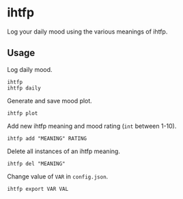 # ihtfp
Log your daily mood using the various meanings of ihtfp.

## Usage
Log daily mood.
```
ihtfp
ihtfp daily
```
Generate and save mood plot.
```
ihtfp plot
```
Add new ihtfp meaning and mood rating (`int` between 1-10).
```
ihtfp add "MEANING" RATING
```
Delete all instances of an ihtfp meaning.
```
ihtfp del "MEANING"
```
Change value of `VAR` in `config.json`.
```
ihtfp export VAR VAL
```